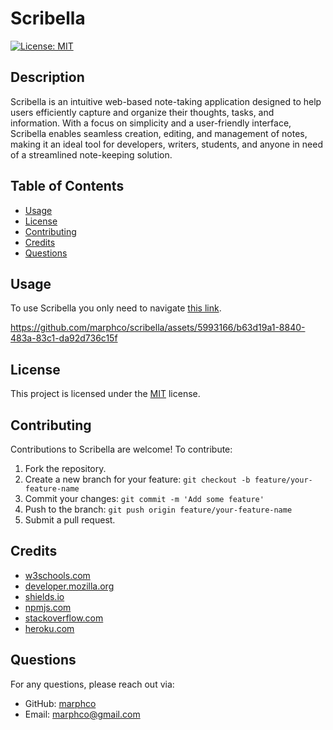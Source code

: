# Scribella
[![License: MIT](https://img.shields.io/badge/License-MIT-yellow.svg)](https://opensource.org/licenses/MIT)

## Description
Scribella is an intuitive web-based note-taking application designed to help users efficiently capture and organize their thoughts, tasks, and information. With a focus on simplicity and a user-friendly interface, Scribella enables seamless creation, editing, and management of notes, making it an ideal tool for developers, writers, students, and anyone in need of a streamlined note-keeping solution.

## Table of Contents
- [Usage](#usage)
- [License](#license)
- [Contributing](#contributing)
- [Credits](#credits)
- [Questions](#questions)

## Usage
To use Scribella you only need to navigate [this link](https://scribella-804de12279f0.herokuapp.com/notes.html).

https://github.com/marphco/scribella/assets/5993166/b63d19a1-8840-483a-83c1-da92d736c15f

## License
This project is licensed under the [MIT](https://opensource.org/licenses/MIT) license.

## Contributing
Contributions to Scribella are welcome! To contribute:
1. Fork the repository.
2. Create a new branch for your feature: `git checkout -b feature/your-feature-name`
3. Commit your changes: `git commit -m 'Add some feature'`
4. Push to the branch: `git push origin feature/your-feature-name`
5. Submit a pull request.

## Credits
- [w3schools.com](https://w3schools.com)
- [developer.mozilla.org](https://developer.mozilla.org/en-US/)
- [shields.io](https://shields.io/)
- [npmjs.com](https://docs.npmjs.com/)
- [stackoverflow.com](https://stackoverflow.com/questions/)
- [heroku.com](https://devcenter.heroku.com/categories/reference/)

## Questions
For any questions, please reach out via:
- GitHub: [marphco](https://github.com/marphco)
- Email: [marphco@gmail.com](mailto:marphco@gmail.com)
